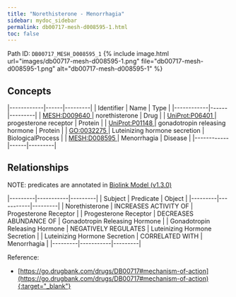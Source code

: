 ```yaml
---
title: "Norethisterone - Menorrhagia"
sidebar: mydoc_sidebar
permalink: db00717-mesh-d008595-1.html
toc: false 
---
```



Path ID: `DB00717_MESH_D008595_1`
{% include image.html url="images/db00717-mesh-d008595-1.png" file="db00717-mesh-d008595-1.png" alt="db00717-mesh-d008595-1" %}

## Concepts

|------------|------|---------|
| Identifier | Name | Type    |
|------------|------|---------|
| <a href="https://identifiers.org/MESH:D009640">MESH:D009640 </a> | norethisterone | Drug |
| <a href="https://identifiers.org/UniProt:P06401">UniProt:P06401 </a> | progesterone receptor | Protein |
| <a href="https://identifiers.org/UniProt:P01148">UniProt:P01148 </a> | gonadotropin releasing hormone | Protein |
| <a href="https://identifiers.org/GO:0032275">GO:0032275 </a> | Luteinizing hormone secretion | BiologicalProcess |
| <a href="https://identifiers.org/MESH:D008595">MESH:D008595 </a> | Menorrhagia | Disease |
|------------|------|---------|

## Relationships


NOTE: predicates are annotated in <a href="https://github.com/biolink/biolink-model/releases/tag/v1.3.0">Biolink Model (v1.3.0)</a>

|---------|-----------|---------|
| Subject | Predicate | Object  |
|---------|-----------|---------|
| Norethisterone | INCREASES ACTIVITY OF | Progesterone Receptor |
| Progesterone Receptor | DECREASES ABUNDANCE OF | Gonadotropin Releasing Hormone |
| Gonadotropin Releasing Hormone | NEGATIVELY REGULATES | Luteinizing Hormone Secretion |
| Luteinizing Hormone Secretion | CORRELATED WITH | Menorrhagia |
|---------|-----------|---------|

Reference:
  - [https://go.drugbank.com/drugs/DB00717#mechanism-of-action](https://go.drugbank.com/drugs/DB00717#mechanism-of-action){:target="_blank"}